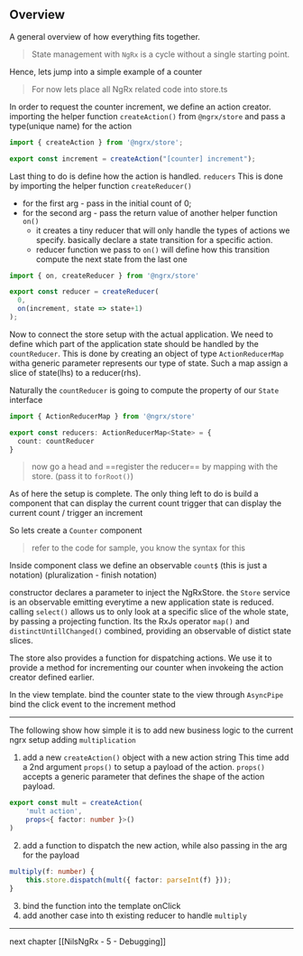 ## Overview
A general overview of how everything fits together.

> State management with `NgRx` is a cycle without a single starting point.

Hence, lets jump into a simple example of a counter

> For now lets place all NgRx related code into store.ts

In order to request the counter increment, we define an action creator.
importing the helper function `createAction()` from `@ngrx/store` and pass a type(unique name) for the action

```ts
import { createAction } from '@ngrx/store';

export const increment = createAction("[counter] increment");
```

Last thing to do is define how the action is handled. `reducers`
This is done by importing the helper function `createReducer()`
- for the first arg - pass in the initial count of 0;
- for the second arg - pass the return value of another helper function `on()`
	- it creates a tiny reducer that will only handle the types of actions we specify. basically declare a state transition for a specific action.
	- reducer function we pass to `on()` will define how this transition compute the next state from the last one
```ts
import { on, createReducer } from '@ngrx/store'

export const reducer = createReducer(
  0,
  on(increment, state => state+1)
);
```

Now to connect the store setup with the actual application.
We need to define which part of the application state should be handled by the `countReducer`.
This is done by creating an object of type `ActionReducerMap` witha  generic parameter represents our type of state.
Such a map assign a slice of state(lhs) to a reducer(rhs).

Naturally the `countReducer` is going to compute the property of our `State` interface

```ts
import { ActionReducerMap } from '@ngrx/store'

export const reducers: ActionReducerMap<State> = {
  count: countReducer
}
```

> now go a head and ==register the reducer== by mapping with the store. (pass it to `forRoot()`)

As of here the setup is complete.
The only thing left to do is build a component that can display the current count trigger that can display the current count / trigger an increment

So lets create a `Counter` component
> refer to the code for sample, you know the syntax for this

Inside component class we define an observable `count$` (this is just a notation) (pluralization - finish notation)

constructor declares a parameter to inject the NgRxStore.
the `Store` service is an observable emitting everytime a new application state is reduced.
calling `select()` allows us to only look at a specific slice of the whole state, by passing a projecting function.
Its the RxJs operator `map()` and `distinctUntillChanged()` combined, providing an observable of distict state slices.

The store also provides a function for dispatching actions.
We use it to provide a method for incrementing our counter when invokeing the action creator defined earlier.

In the view template.
bind the counter state to the view through `AsyncPipe` 
bind the click event to the increment method

---

The following show how simple it is to add new business logic to the current ngrx setup
adding `multiplication`

1. add a new `createAction()` object with a new action string
This time add a 2nd argument `props()` to setup a payload of the action.
`props()` accepts a generic parameter that defines the shape of the action payload.
```ts
export const mult = createAction(
	'mult action', 
	props<{ factor: number }>()
)
```
2. add a function to dispatch the new action, while also passing in the arg for the payload
```ts
multiply(f: number) {
	this.store.dispatch(mult({ factor: parseInt(f) }));
}
```
3. bind the function into the template onClick
4. add another case into th existing reducer to handle `multiply`


---
next chapter [[NilsNgRx - 5 - Debugging]]